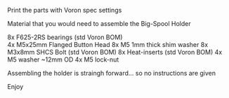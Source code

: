 Print the parts with Voron spec settings

Material that you would need to assemble the Big-Spool Holder

8x F625-2RS bearings  (std Voron BOM)  
4x M5x25mm Flanged Button Head
8x M5 1mm thick shim washer
8x M3x8mm SHCS Bolt   (std Voron BOM)
8x Heat-inserts       (std Voron BOM)
4x M5 washer ~12mm OD
4x M5 lock-nut

Assembling the holder is straingh forward... so no instructions are given

Enjoy
